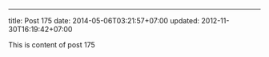 ---
title: Post 175
date: 2014-05-06T03:21:57+07:00
updated: 2012-11-30T16:19:42+07:00

This is content of post 175